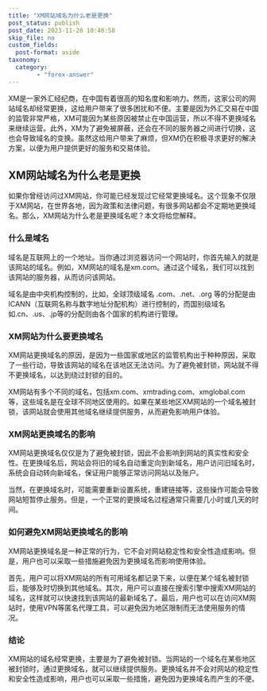 ```yaml
---
title: "XM网站域名为什么老是更换"
post_status: publish
post_date: 2023-11-20 10:40:58
skip_file: no
custom_fields: 
  post-format: aside
taxonomy:
  category:
        - "forex-answer"
---
```


XM是一家外汇经纪商，在中国有着很高的知名度和影响力。然而，这家公司的网站域名却经常更换，这给用户带来了很多困扰和不便。主要是因为外汇交易在中国的监管非常严格，XM可能因为某些原因被禁止在中国运营，所以不得不更换域名来继续运营。此外，XM为了避免被屏蔽，还会在不同的服务器之间进行切换，这也会导致域名的变换。虽然这给用户带来了麻烦，但XM仍在积极寻求更好的解决方案，以便为用户提供更好的服务和交易体验。

## XM网站域名为什么老是更换

如果你曾经访问过XM网站，你可能已经发现过它经常更换域名。这个现象不仅限于XM网站，在世界各地，因为政策和法律问题，有很多网站都会不定期地更换域名。那么，XM网站为什么老是更换域名呢？本文将给您解释。

### 什么是域名

域名是互联网上的一个地址。当你通过浏览器访问一个网站时，你首先输入的就是该网站的域名。例如，XM网站的域名是xm.com。通过这个域名，我们可以找到该网站的服务器，从而访问该网站。

域名是由中央机构控制的，比如，全球顶级域名 .com、.net、.org 等的分配是由ICANN（互联网名称与数字地址分配机构）进行控制的，而国别级域名如.cn、.us、.jp等的分配则由各个国家的机构进行管理。

### XM网站为什么要更换域名

XM网站更换域名的原因，是因为一些国家或地区的监管机构出于种种原因，采取了一些行动，导致该网站的域名在该地区无法访问。为了避免被封锁，网站就不得不更换域名，以达到绕过封锁的目的。

XM网站有多个不同的域名，包括xm.com、xmtrading.com、xmglobal.com等，这些域名是在全球不同地区使用的。如果在某些地区XM网站的一个域名被封锁，该网站就会使用其他域名继续提供服务，从而避免影响用户体验。

### XM网站更换域名的影响

XM网站更换域名仅仅是为了避免被封锁，因此不会影响到网站的真实性和安全性。在更换域名后，网站会将旧的域名自动重定向到新域名，用户访问旧域名时，系统会自动转向新域名，保证用户能够正常访问网站以及账户。

当然，在更换域名时，可能需要重新设置系统，重建链接等，这些操作可能会导致网站短暂停止服务。但是，一个正常的更换域名过程通常只需要几小时或几天的时间。

### 如何避免XM网站更换域名的影响

XM网站更换域名是一种正常的行为，它不会对网站稳定性和安全性造成影响。但是，用户也可以采取一些措施避免因为更换域名而影响使用体验。

首先，用户可以将XM网站的所有可用域名都记录下来，以便在某个域名被封锁后，能够及时切换到其他域名。其次，用户可以直接在搜索引擎中搜索XM网站的域名，这样就可以快速找到该网站的最新域名了。最后，用户也可以在访问XM网站时，使用VPN等匿名代理工具，可以避免因为地区限制而无法使用服务的情况。

### 结论

XM网站的域名经常更换，主要是为了避免被封锁。当网站的一个域名在某些地区被封锁时，通过更换域名，就可以继续提供服务。更换域名并不会对网站的稳定性和安全性造成影响，用户也可以采取一些措施，避免因为更换域名而产生的不便。